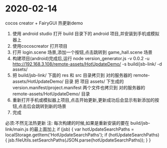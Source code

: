 # 2020-02-14

cocos creator + FairyGUI 热更新demo

1. 使用 android studio 打开 build 目录下的 android 项目,并安装到手机或模拟器上
2. 使用cocoscreator 打开项目
3. 打开 login.scene 场景,添加一个按钮,点击跳转到 game_hall.scene 场景
4. 构建项目(android)完成后,运行 node version_generator.js -v 0.0.2 -u http://192.168.3.108/remote-assets/HotUpdateDemo/ -s build/jsb-link/ -d assets/
5. 把 build/jsb-link/ 下面的 res 和 src 目录拷贝到 对的服务器的 remote-assets/HotUpdateDemo/ 目录
   把 项目 assets/ 下生成的 version.manifest/project.manifest 两个文件也拷贝到 对的服务器的 remote-assets/HotUpdateDemo/ 目录
6. 重新打开手机或模拟器上项目,点击开始更新,更新成功后会显示有新添加的按钮,点击后会跳转到新的场景
7. 完成


必须:不然无法热更新
注: 每次构建的时候,如果是重新安装的要在 build/jsb-link/main.js 的最上面加上
if (jsb) {
        var hotUpdateSearchPaths = localStorage.getItem('HotUpdateSearchPaths');
        if (hotUpdateSearchPaths) {
            jsb.fileUtils.setSearchPaths(JSON.parse(hotUpdateSearchPaths));
        }
}